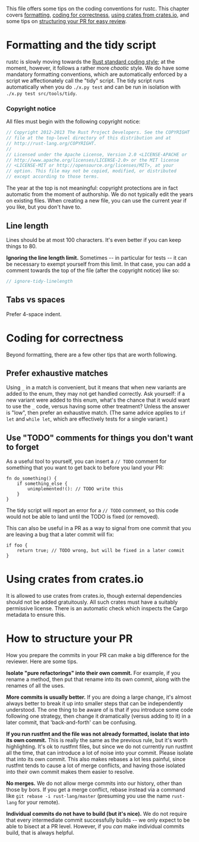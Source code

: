 This file offers some tips on the coding conventions for rustc.  This
chapter covers [formatting](#formatting), [coding for correctness](#cc),
[using crates from crates.io](#cio), and some tips on
[structuring your PR for easy review](#er).

<a name=formatting>

# Formatting and the tidy script

rustc is slowly moving towards the [Rust standard coding style][fmt];
at the moment, however, it follows a rather more *chaotic* style.  We
do have some mandatory formatting conventions, which are automatically
enforced by a script we affectionately call the "tidy" script.  The
tidy script runs automatically when you do `./x.py test` and can be run 
in isolation with `./x.py test src/tools/tidy`.

[fmt]: https://github.com/rust-lang-nursery/fmt-rfcs

<a name=copyright>

### Copyright notice

All files must begin with the following copyright notice:

```rust
// Copyright 2012-2013 The Rust Project Developers. See the COPYRIGHT
// file at the top-level directory of this distribution and at
// http://rust-lang.org/COPYRIGHT.
//
// Licensed under the Apache License, Version 2.0 <LICENSE-APACHE or
// http://www.apache.org/licenses/LICENSE-2.0> or the MIT license
// <LICENSE-MIT or http://opensource.org/licenses/MIT>, at your
// option. This file may not be copied, modified, or distributed
// except according to those terms.
```

The year at the top is not meaningful: copyright protections are in
fact automatic from the moment of authorship. We do not typically edit
the years on existing files. When creating a new file, you can use the
current year if you like, but you don't have to.

## Line length

Lines should be at most 100 characters. It's even better if you can
keep things to 80.

**Ignoring the line length limit.** Sometimes -- in particular for
tests -- it can be necessary to exempt yourself from this limit. In
that case, you can add a comment towards the top of the file (after
the copyright notice) like so:

```rust
// ignore-tidy-linelength
```

## Tabs vs spaces

Prefer 4-space indent.

<a name=cc>

# Coding for correctness

Beyond formatting, there are a few other tips that are worth
following.

## Prefer exhaustive matches

Using `_` in a match is convenient, but it means that when new
variants are added to the enum, they may not get handled correctly.
Ask yourself: if a new variant were added to this enum, what's the
chance that it would want to use the `_` code, versus having some
other treatment?  Unless the answer is "low", then prefer an
exhaustive match. (The same advice applies to `if let` and `while
let`, which are effectively tests for a single variant.)

## Use "TODO" comments for things you don't want to forget

As a useful tool to yourself, you can insert a `// TODO` comment
for something that you want to get back to before you land your PR:

```rust,ignore
fn do_something() {
    if something_else {
        unimplemented!(): // TODO write this
    }
}
```

The tidy script will report an error for a `// TODO` comment, so this
code would not be able to land until the TODO is fixed (or removed).

This can also be useful in a PR as a way to signal from one commit that you are
leaving a bug that a later commit will fix:

```rust,ignore
if foo {
    return true; // TODO wrong, but will be fixed in a later commit
}
```

<a name=cio>

# Using crates from crates.io

It is allowed to use crates from crates.io, though external
dependencies should not be added gratuitously. All such crates must
have a suitably permissive license. There is an automatic check which
inspects the Cargo metadata to ensure this.

<a name=er>

# How to structure your PR

How you prepare the commits in your PR can make a big difference for the
reviewer.  Here are some tips.

**Isolate "pure refactorings" into their own commit.** For example, if
you rename a method, then put that rename into its own commit, along
with the renames of all the uses.

**More commits is usually better.** If you are doing a large change,
it's almost always better to break it up into smaller steps that can
be independently understood. The one thing to be aware of is that if
you introduce some code following one strategy, then change it
dramatically (versus adding to it) in a later commit, that
'back-and-forth' can be confusing.

**If you run rustfmt and the file was not already formatted, isolate
that into its own commit.** This is really the same as the previous
rule, but it's worth highlighting. It's ok to rustfmt files, but since
we do not currently run rustfmt all the time, that can introduce a lot
of noise into your commit. Please isolate that into its own
commit. This also makes rebases a lot less painful, since rustfmt
tends to cause a lot of merge conflicts, and having those isolated
into their own commit makes them easier to resolve.

**No merges.** We do not allow merge commits into our history, other
than those by bors. If you get a merge conflict, rebase instead via a
command like `git rebase -i rust-lang/master` (presuming you use the
name `rust-lang` for your remote).

**Individual commits do not have to build (but it's nice).** We do not
require that every intermediate commit successfully builds -- we only
expect to be able to bisect at a PR level. However, if you *can* make
individual commits build, that is always helpful.

